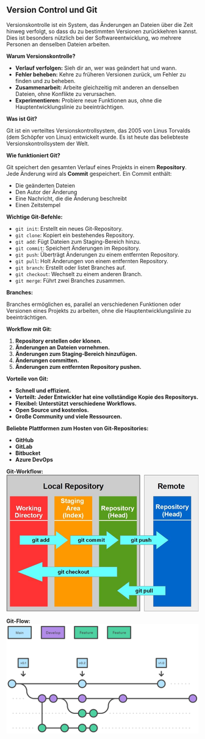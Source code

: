 ## Version Control und Git

Versionskontrolle ist ein System, das Änderungen an Dateien über die Zeit hinweg verfolgt, so dass du zu bestimmten Versionen zurückkehren kannst. Dies ist besonders nützlich bei der Softwareentwicklung, wo mehrere Personen an denselben Dateien arbeiten.

**Warum Versionskontrolle?**

* **Verlauf verfolgen:**  Sieh dir an, wer was geändert hat und wann.
* **Fehler beheben:** Kehre zu früheren Versionen zurück, um Fehler zu finden und zu beheben.
* **Zusammenarbeit:** Arbeite gleichzeitig mit anderen an denselben Dateien, ohne Konflikte zu verursachen.
* **Experimentieren:** Probiere neue Funktionen aus, ohne die Hauptentwicklungslinie zu beeinträchtigen.

**Was ist Git?**

Git ist ein verteiltes Versionskontrollsystem, das 2005 von Linus Torvalds (dem Schöpfer von Linux) entwickelt wurde. Es ist heute das beliebteste Versionskontrollsystem der Welt.

**Wie funktioniert Git?**

Git speichert den gesamten Verlauf eines Projekts in einem **Repository**. Jede Änderung wird als **Commit** gespeichert. Ein Commit enthält:

* Die geänderten Dateien
* Den Autor der Änderung
* Eine Nachricht, die die Änderung beschreibt
* Einen Zeitstempel

**Wichtige Git-Befehle:**

* `git init`: Erstellt ein neues Git-Repository.
* `git clone`: Kopiert ein bestehendes Repository.
* `git add`: Fügt Dateien zum Staging-Bereich hinzu.
* `git commit`: Speichert Änderungen im Repository.
* `git push`: Überträgt Änderungen zu einem entfernten Repository.
* `git pull`: Holt Änderungen von einem entfernten Repository.
* `git branch`: Erstellt oder listet Branches auf.
* `git checkout`: Wechselt zu einem anderen Branch.
* `git merge`: Führt zwei Branches zusammen.

**Branches:**

Branches ermöglichen es, parallel an verschiedenen Funktionen oder Versionen eines Projekts zu arbeiten, ohne die Hauptentwicklungslinie zu beeinträchtigen.

**Workflow mit Git:**

1. **Repository erstellen oder klonen.**
2. **Änderungen an Dateien vornehmen.**
3. **Änderungen zum Staging-Bereich hinzufügen.**
4. **Änderungen committen.**
5. **Änderungen zum entfernten Repository pushen.**

**Vorteile von Git:**

* **Schnell und effizient.**
* **Verteilt: Jeder Entwickler hat eine vollständige Kopie des Repositorys.**
* **Flexibel: Unterstützt verschiedene Workflows.**
* **Open Source und kostenlos.**
* **Große Community und viele Ressourcen.**

**Beliebte Plattformen zum Hosten von Git-Repositories:**
* **GitHub**
* **GitLab**
* **Bitbucket**
* **Azure DevOps**

**Git-Workflow:**
![alt text](git_workflow.jpeg)

**Git-Flow:**
![alt text](feature_branches.svg)